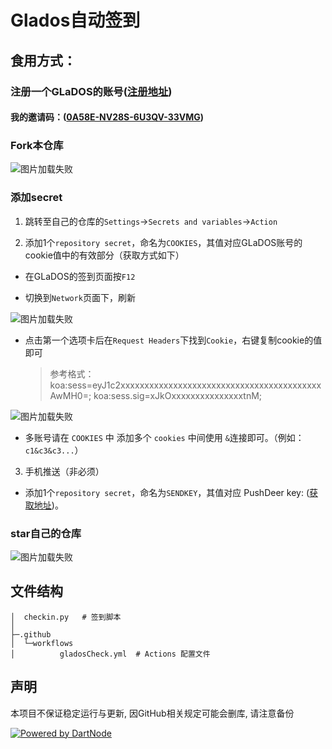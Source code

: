 # Glados自动签到

## 食用方式：

### 注册一个GLaDOS的账号([注册地址](https://glados.space/landing/0A58E-NV28S-6U3QV-33VMG))

#### 我的邀请码：([0A58E-NV28S-6U3QV-33VMG](https://0a58e-nv28s-6u3qv-33vmg.glados.space)) 

### **Fork**本仓库

![图片加载失败](imgs/1.png)

### 添加**secret**

1. 跳转至自己的仓库的`Settings`->`Secrets and variables`->`Action`

2. 添加1个`repository secret`，命名为`COOKIES`，其值对应GLaDOS账号的cookie值中的有效部分（获取方式如下）

- 在GLaDOS的签到页面按`F12`

- 切换到`Network`页面下，刷新

![图片加载失败](imgs/2.png)

- 点击第一个选项卡后在`Request Headers`下找到`Cookie`，右键复制cookie的值即可

  > 参考格式：koa:sess=eyJ1c2xxxxxxxxxxxxxxxxxxxxxxxxxxxxxxxxxxxxxxxxxxAwMH0=; koa:sess.sig=xJkOxxxxxxxxxxxxxxxtnM;

![图片加载失败](imgs/3.png)

- 多账号请在 `COOKIES` 中 添加多个 `cookies` 中间使用 `&`连接即可。（例如： `c1&c3&c3...`）

3. 手机推送（非必须）

- 添加1个`repository secret`，命名为`SENDKEY`，其值对应 PushDeer key: ([获取地址](https://www.pushdeer.com/product.html))。

### **star**自己的仓库

![图片加载失败](imgs/4.png)

## 文件结构

```shell
│  checkin.py	# 签到脚本
│
├─.github
│  └─workflows
│          gladosCheck.yml	# Actions 配置文件
```

## 声明

本项目不保证稳定运行与更新, 因GitHub相关规定可能会删库, 请注意备份

[![Powered by DartNode](https://dartnode.com/branding/DN-Open-Source-sm.png)](https://dartnode.com "Powered by DartNode - Free VPS for Open Source")
